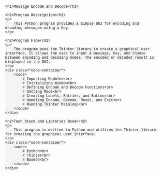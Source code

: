 <!DOCTYPE html>
<html lang="en">
<head>
    <meta charset="UTF-8">
    <meta name="viewport" content="width=device-width, initial-scale=1.0">
    <title>Message Encode and Decode - Readme</title>
    <style>
        body {
            font-family: 'Arial', sans-serif;
            margin: 20px;
        }
        h1, h2, h3, p, code {
            margin-bottom: 10px;
        }
        code {
            background-color: #f4f4f4;
            padding: 4px 8px;
            border-radius: 4px;
            font-family: 'Courier New', monospace;
        }
        .code-container {
            background-color: #f8f8f8;
            padding: 10px;
            border-radius: 8px;
        }
    </style>
</head>
<body>

    <h1>Message Encode and Decode</h1>

    <h2>Program Description</h2>
    <p>
        This Python program provides a simple GUI for encoding and decoding messages using a key.
    </p>

    <h2>Program Flow</h2>
    <p>
        The program uses the Tkinter library to create a graphical user interface. It allows the user to input a message, key, and choose between encoding and decoding modes. The encoded or decoded result is displayed in the GUI.
    </p>
    <div class="code-container">
        <code>
            # Importing Modules<br>
            # Initializing Window<br>
            # Defining Encode and Decode Functions<br>
            # Setting Mode<br>
            # Creating Labels, Entries, and Buttons<br>
            # Handling Encode, Decode, Reset, and Exit<br>
            # Running Tkinter Mainloop<br>
        </code>
    </div>

    <h2>Tech Stack and Libraries Used</h2>
    <p>
        This program is written in Python and utilizes the Tkinter library for creating the graphical user interface.
    </p>
    <div class="code-container">
        <code>
            # Python<br>
            # Tkinter<br>
            # Base64<br>
        </code>
    </div>

</body>
</html>


